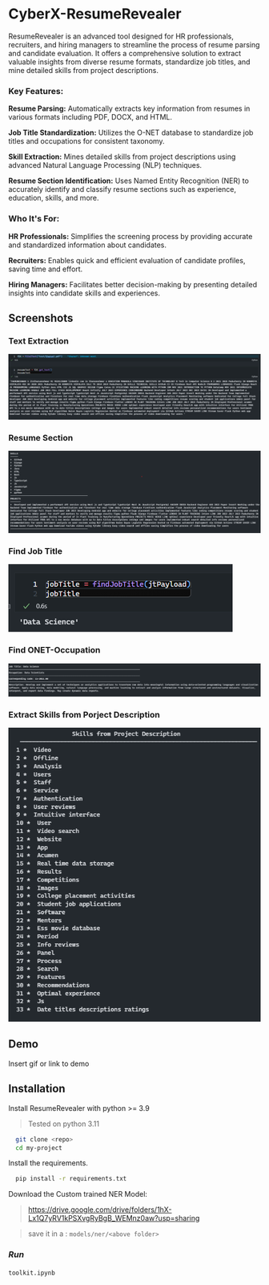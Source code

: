 # CyberX-ResumeRevealer 

ResumeRevealer is an advanced tool designed for HR professionals, recruiters, and hiring managers to streamline the process of resume parsing and candidate evaluation. It offers a comprehensive solution to extract valuable insights from diverse resume formats, standardize job titles, and mine detailed skills from project descriptions.

### **Key Features:** 

**Resume Parsing:** Automatically extracts key information from resumes in various formats including PDF, DOCX, and HTML.

**Job Title Standardization:** Utilizes the O-NET database to standardize job titles and occupations for consistent taxonomy.

**Skill Extraction:** Mines detailed skills from project descriptions using advanced Natural Language Processing (NLP) techniques.

**Resume Section Identification:** Uses Named Entity Recognition (NER) to accurately identify and classify resume sections such as experience, education, skills, and more.

### **Who It's For:**
**HR Professionals:**
 Simplifies the screening process by providing accurate and standardized information about candidates.

**Recruiters:** Enables quick and efficient evaluation of candidate profiles, saving time and effort.

**Hiring Managers:** Facilitates better decision-making by presenting detailed insights into candidate skills and experiences.



## Screenshots

### **Text Extraction**
![Resume Text Extraction](https://github.com/HariR1893/CyberX-ResumeRevealer/blob/main/images/text-extraction.png)

### **Resume Section**
![Resume Text Extraction](https://github.com/HariR1893/CyberX-ResumeRevealer/blob/main/images/resume-section.png)

### **Find Job Title**
![Resume Text Extraction](https://github.com/HariR1893/CyberX-ResumeRevealer/blob/main/images/jobtitle.png)

### **Find ONET-Occupation**
![Resume Text Extraction](https://github.com/HariR1893/CyberX-ResumeRevealer/blob/main/images/onet-occupation.png)

### **Extract Skills from Porject Description**
![Resume Text Extraction](https://github.com/HariR1893/CyberX-ResumeRevealer/blob/main/images/skills-proj-desp.png)


## Demo

Insert gif or link to demo


## Installation

Install ResumeRevealer with python >= 3.9

> Tested on python 3.11

```bash
  git clone <repo>
  cd my-project
```

Install the requirements.

```bash
  pip install -r requirements.txt 
```

Download the Custom trained NER Model: 
> https://drive.google.com/drive/folders/1hX-Lx1Q7yRV1kPSXvgRyBgB_WEMnz0aw?usp=sharing

> save it in a : ```models/ner/<above folder>```

### *Run*
```toolkit.ipynb```
